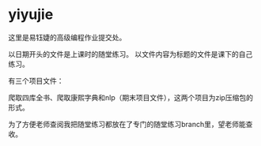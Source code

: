 # yiyujie
这里是易钰婕的高级编程作业提交处。

以日期开头的文件是上课时的随堂练习。
以文件内容为标题的文件是课下的自己练习。

有三个项目文件：

爬取四库全书、爬取康熙字典和nlp（期末项目文件），这两个项目为zip压缩包的形式。

为了方便老师查阅我把随堂练习都放在了专门的随堂练习branch里，望老师能查收。

